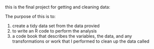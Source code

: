this is the final project for getting and cleaning data:

The purpose of this is to:

 1) create a tidy data set from the data provied 
 2) to write an R code to perform the analysis 
 3) a code book that describes the variables, the data, and any transformations or work that I performed to clean up the data called 
